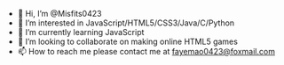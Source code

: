 - 👋 Hi, I’m @Misfits0423
- 👀 I’m interested in JavaScript/HTML5/CSS3/Java/C/Python
- 🌱 I’m currently learning JavaScript
- 💞️ I’m looking to collaborate on making online HTML5 games
- 📫 How to reach me please contact me at fayemao0423@foxmail.com

<!---
Misfits0423/Misfits0423 is a ✨ special ✨ repository because its `README.md` (this file) appears on your GitHub profile.
You can click the Preview link to take a look at your changes.
--->

